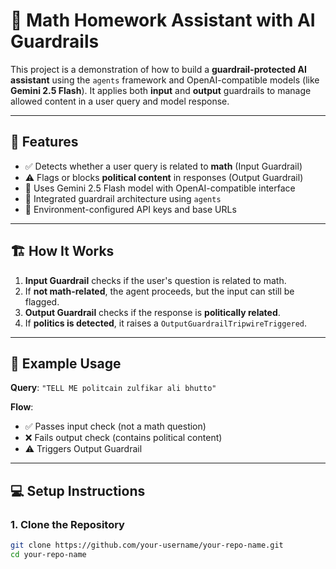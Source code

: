 # 🤖 Math Homework Assistant with AI Guardrails 

This project is a demonstration of how to build a **guardrail-protected AI assistant** using the `agents` framework and OpenAI-compatible models (like **Gemini 2.5 Flash**). It applies both **input** and **output** guardrails to manage allowed content in a user query and model response.

--- 
  
## 📌 Features    

- ✅ Detects whether a user query is related to **math** (Input Guardrail)
- ⚠️ Flags or blocks **political content** in responses (Output Guardrail)
- 🧠 Uses Gemini 2.5 Flash model with OpenAI-compatible interface
- 🚦 Integrated guardrail architecture using `agents`
- 🔐 Environment-configured API keys and base URLs

---

## 🏗️ How It Works

1. **Input Guardrail** checks if the user's question is related to math.
2. If **not math-related**, the agent proceeds, but the input can still be flagged.
3. **Output Guardrail** checks if the response is **politically related**.
4. If **politics is detected**, it raises a `OutputGuardrailTripwireTriggered`.

---

## 🧪 Example Usage

**Query**: `"TELL ME politcain zulfikar ali bhutto"`

**Flow**:

- ✅ Passes input check (not a math question)
- ❌ Fails output check (contains political content)
- ⚠️ Triggers Output Guardrail

---

## 💻 Setup Instructions

### 1. Clone the Repository

```bash
git clone https://github.com/your-username/your-repo-name.git
cd your-repo-name










